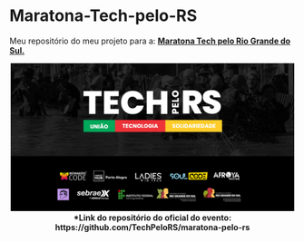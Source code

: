 # Maratona-Tech-pelo-RS
Meu repositório do meu projeto para a: <a href="https://github.com/TechPeloRS/maratona-pelo-rs"><strong>Maratona Tech pelo Rio Grande do Sul.<strong></br>
<p align="center"><img src="https://github.com/TechPeloRS/maratona-pelo-rs/blob/main/image/tech-banner.png" width="500px"></a></br>
*Link do repositório do oficial do evento: https://github.com/TechPeloRS/maratona-pelo-rs </p>
